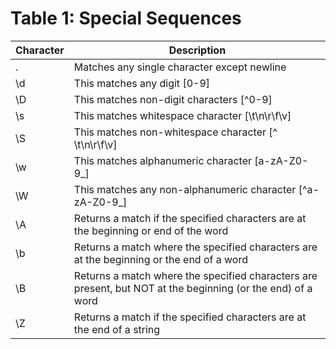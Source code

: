 # Table 1: Special Sequences
| Character    | Description
| :-------- | ------- 
| .  | Matches any single character except newline
| \d | This matches any digit [0-9]
| \D | This matches non-digit characters [^0-9]
| \s | This matches whitespace character [\t\n\r\f\v]
| \S | This matches non-whitespace character [^ \t\n\r\f\v]
| \w | This matches alphanumeric character [a-zA-Z0-9_]
| \W | This matches any non-alphanumeric character [^a-zA-Z0-9_]
| \A | Returns a match if the specified characters are at the beginning or end of the word
| \b | Returns a match where the specified characters are at the beginning or the end of a word
| \B | Returns a match where the specified characters are present, but NOT at the beginning (or the end) of a word
| \Z | Returns a match if the specified characters are at the end of a string

